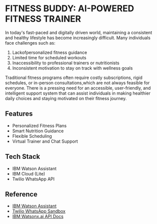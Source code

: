 
# FITNESS BUDDY: AI-POWERED FITNESS TRAINER

In today's fast-paced and digitally driven world, maintaining a consistent and healthy lifestyle has become increasingly difficult. Many individuals face challenges such as:

1. Lackofpersonalized fitness guidance
2. Limited time for scheduled workouts
3. Inaccessibility to professional trainers or nutritionists
4. Inconsistent motivation to stay on track with wellness goals

Traditional fitness programs often require costly subscriptions, rigid schedules, or in-person consultations,which are not always feasible for everyone. There is a pressing need for an accessible, user-friendly, and intelligent support system that can assist individuals in making healthier daily choices and staying motivated on their fitness journey.



## Features

- Personalized Fitness Plans
- Smart Nutrition Guidance
- Flexible Scheduling
- Virtual Trainer and Chat Support


## Tech Stack

- IBM Watson Assistant
- IBM Cloud (Lite)
- Twilio WhatsApp API


## Reference

- [IBM Watson Assistant](https://www.ibm.com/cloud/watson-assistant)
- [Twilio WhatsApp Sandbox](https://www.twilio.com/whatsapp)
- [IBM Watsonx.ai API Docs](https://cloud.ibm.com/apidocs/watsonx-ai)

